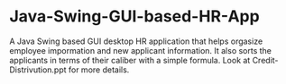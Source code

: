 # Java-Swing-GUI-based-HR-App

A Java Swing based GUI desktop HR application 
that helps orgasize employee impormation and new
applicant information. It also sorts the applicants
in terms of their caliber with a simple formula. 
Look at Credit-Distrivution.ppt for more details.
